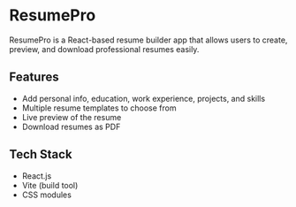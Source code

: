 # ResumePro

ResumePro is a React-based resume builder app that allows users to create, preview, and download professional resumes easily.

## Features
- Add personal info, education, work experience, projects, and skills
- Multiple resume templates to choose from
- Live preview of the resume
- Download resumes as PDF

## Tech Stack
- React.js
- Vite (build tool)
- CSS modules
